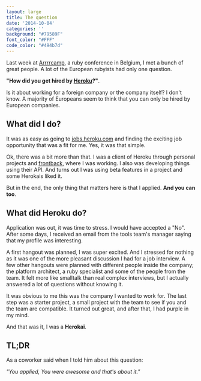 ```yaml
---
layout: large
title: The question
date: '2014-10-04'
categories: ''
background: "#79589F"
font_color: "#FFF"
code_color: "#494b7d"
---
```

Last week at [Arrrrcamp][1], a ruby conference in Belgium, I met a bunch of great people. A lot of the European rubyists had only one question.

**"How did you get hired by [Heroku][2]?"**.

Is it about working for a foreign company or the company itself? I don't know. A majority of Europeans seem to think that you can only be hired by European companies.

## What did I do?

It was as easy as going to [jobs.heroku.com][3] and finding the exciting job opportunity that was a fit for me. Yes, it was that simple.

Ok, there was a bit more than that. I was a client of Heroku through personal projects and [frontback][4], where I was working. I also was developing things using their API. And turns out I was using beta features in a project and some Herokais liked it.

But in the end, the only thing that matters here is that I applied. **And you can too**.

## What did Heroku do?

Application was out, it was time to stress. I would have accepted a "No". After some days, I received an email from the tools team's manager saying that my profile was interesting.

A first hangout was planned, I was super excited. And I stressed for nothing as it was one of the more pleasant discussion I had for a job interview. A few other hangouts were planned with different people inside the company; the platform architect, a ruby specialist and some of the people from the team. It felt more like smalltalk than real complex interviews, but I actually answered a lot of questions without knowing it.

It was obvious to me this was the company I wanted to work for. The last step was a starter project, a small project with the team to see if you and the team are compatible. It turned out great, and after that, I had purple in my mind.

And that was it, I was a **Herokai**.

## TL;DR

As a coworker said when I told him about this question:

*"You applied, You were awesome and that's about it."*


[1]: http://arrrrcamp.be
[2]: http://heroku.com
[3]: http://jobs.heroku.com
[4]: http://frontback.me
